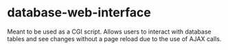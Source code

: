 # database-web-interface

Meant to be used as a CGI script. Allows users to interact with database tables and see changes without a page reload due to the use of AJAX calls.
